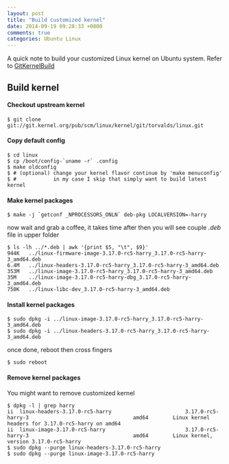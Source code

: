 ```yaml
---
layout: post
title: "Build customized kernel"
date: 2014-09-19 09:28:33 +0800
comments: true
categories: Ubuntu Linux
---
```


A quick note to build your customized Linux kernel on Ubuntu system.
Refer to [GitKernelBuild](https://wiki.ubuntu.com/KernelTeam/GitKernelBuild)

<!--more-->

## Build kernel
#### Checkout upstream kernel
    $ git clone git://git.kernel.org/pub/scm/linux/kernel/git/torvalds/linux.git
#### Copy default config
    $ cd linux
    $ cp /boot/config-`uname -r` .config
    $ make oldconfig
    $ # (optional) change your kernel flavor continue by 'make menuconfig'
    $ #            in my case I skip that simply want to build latest kernel
#### Make kernel packages
    $ make -j `getconf _NPROCESSORS_ONLN` deb-pkg LOCALVERSION=-harry

now wait and grab a coffee, it takes time
after then you will see couple *.deb* file in upper folder

    $ ls -lh ../*.deb | awk '{print $5, "\t", $9}'
    944K   ../linux-firmware-image-3.17.0-rc5-harry_3.17.0-rc5-harry-3_amd64.deb
    6.4M   ../linux-headers-3.17.0-rc5-harry_3.17.0-rc5-harry-3_amd64.deb
    353M   ../linux-image-3.17.0-rc5-harry_3.17.0-rc5-harry-3_amd64.deb
    35M    ../linux-image-3.17.0-rc5-harry-dbg_3.17.0-rc5-harry-3_amd64.deb
    750K   ../linux-libc-dev_3.17.0-rc5-harry-3_amd64.deb

#### Install kernel packages
    $ sudo dpkg -i ../linux-image-3.17.0-rc5-harry_3.17.0-rc5-harry-3_amd64.deb
    $ sudo dpkg -i ../linux-headers-3.17.0-rc5-harry_3.17.0-rc5-harry-3_amd64.deb

once done, reboot then cross fingers

    $ sudo reboot

#### Remove kernel packages
You might want to remove customized kernel

    $ dpkg -l | grep harry
    ii  linux-headers-3.17.0-rc5-harry                        3.17.0-rc5-harry-3                                  amd64        Linux kernel headers for 3.17.0-rc5-harry on amd64
    ii  linux-image-3.17.0-rc5-harry                          3.17.0-rc5-harry-3                                  amd64        Linux kernel, version 3.17.0-rc5-harry
    $ sudo dpkg --purge linux-headers-3.17.0-rc5-harry
    $ sudo dpkg --purge linux-image-3.17.0-rc5-harry

